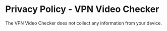 # Privacy Policy - VPN Video Checker

The VPN Video Checker does not collect any information from your device.
